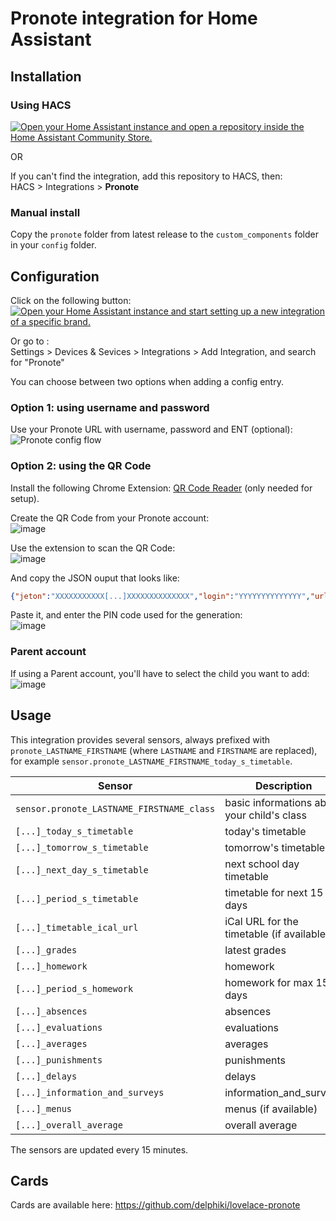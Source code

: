 # Pronote integration for Home Assistant

## Installation

### Using HACS

[![Open your Home Assistant instance and open a repository inside the Home Assistant Community Store.](https://my.home-assistant.io/badges/hacs_repository.svg)](https://my.home-assistant.io/redirect/hacs_repository/?owner=delphiki&repository=hass-pronote&category=integration)

OR

If you can't find the integration, add this repository to HACS, then:  
HACS > Integrations > **Pronote**

### Manual install

Copy the `pronote` folder from latest release to the `custom_components` folder in your `config` folder.

## Configuration

Click on the following button:  
[![Open your Home Assistant instance and start setting up a new integration of a specific brand.](https://my.home-assistant.io/badges/brand.svg)](https://my.home-assistant.io/redirect/brand/?brand=pronote)  

Or go to :  
Settings > Devices & Sevices > Integrations > Add Integration, and search for "Pronote"

You can choose between two options when adding a config entry.  

### Option 1: using username and password

Use your Pronote URL with username, password and ENT (optional):  
![Pronote config flow](doc/config_flow_username_password.png)

### Option 2: using the QR Code

Install the following Chrome Extension: [QR Code Reader](https://chrome.google.com/webstore/detail/qr-code-reader/likadllkkidlligfcdhfnnbkjigdkmci) (only needed for setup).  

Create the QR Code from your Pronote account:  
![image](doc/generate_qr_code.png)

Use the extension to scan the QR Code:  
![image](doc/scan_qr_code.png)

And copy the JSON ouput that looks like:
```json
{"jeton":"XXXXXXXXXXX[...]XXXXXXXXXXXXXX","login":"YYYYYYYYYYYYYY","url":"https://[id of your school].index-education.net/pronote/..."}
```

Paste it, and enter the PIN code used for the generation:  
![image](doc/config_flow_qr_code.png)

### Parent account

If using a Parent account, you'll have to select the child you want to add:  
![image](doc/config_flow_parent.png)

## Usage

This integration provides several sensors, always prefixed with `pronote_LASTNAME_FIRSTNAME` (where `LASTNAME` and `FIRSTNAME` are replaced), for example `sensor.pronote_LASTNAME_FIRSTNAME_today_s_timetable`.


| Sensor                                    | Description                                 |
|-------------------------------------------|---------------------------------------------|
| `sensor.pronote_LASTNAME_FIRSTNAME_class` | basic informations about your child's class |
| `[...]_today_s_timetable`                 | today's timetable                           |
| `[...]_tomorrow_s_timetable`              | tomorrow's timetable                        |
| `[...]_next_day_s_timetable`              | next school day timetable                   |
| `[...]_period_s_timetable`                | timetable for next 15 days                  |
| `[...]_timetable_ical_url`                | iCal URL for the timetable (if available)   |
| `[...]_grades`                            | latest grades                               |
| `[...]_homework`                          | homework                                    |
| `[...]_period_s_homework`                 | homework for max 15 days                    |
| `[...]_absences`                          | absences                                    |
| `[...]_evaluations`                       | evaluations                                 |
| `[...]_averages`                          | averages                                    |
| `[...]_punishments`                       | punishments                                 |
| `[...]_delays`                            | delays                                      |
| `[...]_information_and_surveys`           | information_and_surveys                     |
| `[...]_menus`                             | menus (if available)                        |
| `[...]_overall_average`                   | overall average                             |

The sensors are updated every 15 minutes.

## Cards

Cards are available here: https://github.com/delphiki/lovelace-pronote
